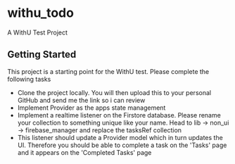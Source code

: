 # withu_todo

A WithU Test Project

## Getting Started

This project is a starting point for the WithU test. Please complete the following tasks

- Clone the project locally. You will then upload this to your personal GitHub and send me the link so i can review
- Implement Provider as the apps state management
- Implement a realtime listener on the Firstore database. Please rename your collection to something unique like your name. Head to lib -> non_ui -> firebase_manager and replace the tasksRef collection
- This listener should update a Provider model which in turn updates the UI. Therefore you should be able to complete a task on the 'Tasks' page and it appears on the 'Completed Tasks' page
